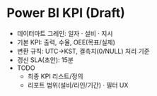 # Power BI KPI (Draft)

- 데이터마트 그레인: 일자 · 설비 · 지시
- 기본 KPI: 출력, 수율, OEE(목표/실제)
- 변환 규칙: UTC→KST, 결측치(0/NULL) 처리 기준
- 갱신 SLA(초안): 15분
- TODO
  - 최종 KPI 리스트/정의
  - 리포트 범위(설비/라인/기간) · 필터 UX